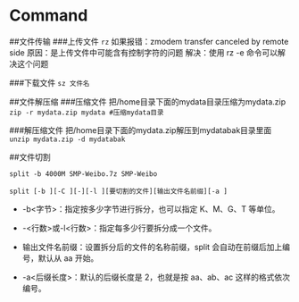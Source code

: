 # Command

##文件传输
###上传文件
`rz`
如果报错：zmodem transfer canceled by remote side
原因：是上传文件中可能含有控制字符的问题
解决：使用 rz -e 命令可以解决这个问题

###下载文件
`sz 文件名`

##文件解压缩
###压缩文件
把/home目录下面的mydata目录压缩为mydata.zip
`zip -r mydata.zip mydata #压缩mydata目录`

###解压缩文件
把/home目录下面的mydata.zip解压到mydatabak目录里面
`unzip mydata.zip -d mydatabak`

##文件切割

`split -b 4000M SMP-Weibo.7z SMP-Weibo`

```
split [-b ][-C ][-][-l ][要切割的文件][输出文件名前缀][-a ]
```

- -b<字节>：指定按多少字节进行拆分，也可以指定 K、M、G、T 等单位。

- -<行数>或-l<行数>：指定每多少行要拆分成一个文件。
- 输出文件名前缀：设置拆分后的文件的名称前缀，split 会自动在前缀后加上编号，默认从 aa 开始。
- -a<后缀长度>：默认的后缀长度是 2，也就是按 aa、ab、ac 这样的格式依次编号。

